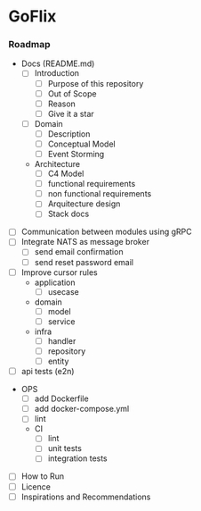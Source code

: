 # GoFlix

### Roadmap

- Docs (README.md)
  - [ ] Introduction 
    - [ ] Purpose of this repository
    - [ ] Out of Scope
    - [ ] Reason
    - [ ] Give it a star
  - [ ] Domain
    - [ ] Description
    - [ ] Conceptual Model
    - [ ] Event Storming
  - Architecture
    - [ ] C4 Model
    - [ ] functional requirements
    - [ ] non functional requirements
    - [ ] Arquitecture design
    - [ ] Stack docs
    
- [ ] Communication between modules using gRPC
- [ ] Integrate NATS as message broker
  - [ ] send email confirmation
  - [ ] send reset password email

- [ ] Improve cursor rules
  - application
    - [ ] usecase
  - domain
    - [ ] model
    - [ ] service
  - infra
    - [ ] handler
    - [ ] repository
    - [ ] entity
- [ ] api tests (e2n)
  
- OPS
    - [ ] add Dockerfile
    - [ ] add docker-compose.yml
    - [ ] lint
    - CI
        - [ ] lint
        - [ ] unit tests
        - [ ] integration tests

- [ ] How to Run
- [ ] Licence
- [ ] Inspirations and Recommendations